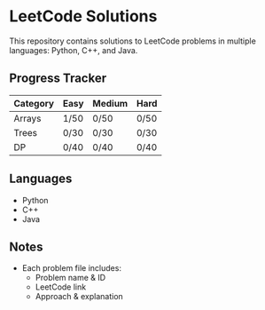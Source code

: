 # LeetCode Solutions

This repository contains solutions to LeetCode problems in multiple languages: Python, C++, and Java.

## Progress Tracker
| Category | Easy | Medium | Hard |
|----------|------|--------|------|
| Arrays   | 1/50 | 0/50   | 0/50 |
| Trees    | 0/30 | 0/30   | 0/30 |
| DP       | 0/40 | 0/40   | 0/40 |

## Languages
- Python
- C++
- Java

## Notes
- Each problem file includes:
  - Problem name & ID
  - LeetCode link
  - Approach & explanation
